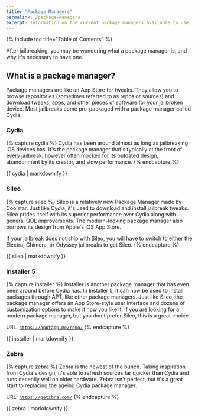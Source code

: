 ```yaml
---
title: "Package Managers"
permalink: /package-managers
excerpt: Information on the current package managers available to use
---
```


{% include toc title="Table of Contents" %}

After jailbreaking, you may be wondering what a package manager is, and why it's necessary to have one.

## What is a package manager?

Package managers are like an App Store for tweaks. They allow you to browse repositories (sometimes referred to as repos or sources) and download tweaks, apps, and other pieces of software for your jailbroken device. Most jailbreaks come pre-packaged with a package manager called Cydia.

### Cydia

{% capture cydia %}
Cydia has been around almost as long as jailbreaking iOS devices has. It's the package manager that's typically at the front of every jailbreak, however often mocked for its outdated design, abandonment by its creator, and slow performance.
{% endcapture %}

<div class="notice--info">{{ cydia | markdownify }}</div>

### Sileo

{% capture sileo %}
Sileo is a relatively new Package Manager made by Coolstar. Just like Cydia, it's used to download and install jailbreak tweaks. Sileo prides itself with its superior performance over Cydia along with general QOL improvements. The modern-looking package manager also borrows its design from Apple's iOS App Store.

If your jailbreak does not ship with Sileo, you will have to switch to either the Electra, Chimera, or Odyssey jailbreaks to get Sileo.
{% endcapture %}

<div class="notice--info">{{ sileo | markdownify }}</div>

### Installer 5

{% capture installer %}
Installer is another package manager that has even been around before Cydia has. In Installer 5, it can now be used to install packages through APT, like other package managers. Just like Sileo, the package manager offers an App Store-style user interface and dozens of customization options to make it how you like it. If you are looking for a modern package manager, but you don't prefer Sileo, this is a great choice.

URL: <code><a href="https://apptapp.me/repo/" target="_blank">https://apptapp.me/repo/</a></code>
{% endcapture %}

<div class="notice--info">{{ installer | markdownify }}</div>

### Zebra

{% capture zebra %}
Zebra is the newest of the bunch. Taking inspiration from Cydia's design, it's able to refresh sources far quicker than Cydia and runs decently well on older hardware. Zebra isn't perfect, but it's a great start to replacing the ageing Cydia package manager.

URL: <code><a href="https://getzbra.com/" target="_blank">https://getzbra.com/</a></code>
{% endcapture %}

<div class="notice--info">{{ zebra | markdownify }}</div>
